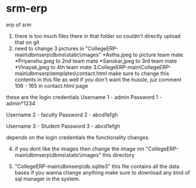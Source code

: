 # srm-erp
erp of srm

1. there is too much files there in that folder so couldn't directly upload that on git
2. need to change 3 pictures in "CollegeERP-main\dbmserp\dbms\static\images"   *Astha.jpeg to picture team mate   *Priyanshu.jpeg to 2nd team mate  *Sanskar,jpeg to 3rd team mate   *Vinayak,jpeg to 4th team mate
3.CollegeERP-main\CollegeERP-main\dbmserp\templates\contact.html make sure to change this contents in this file as well 
    if you don't want the hussle, juz comment 106 - 165 in contact.html page

these are the login credentials 
Username 1 - admin
Password 1 - admin*1234

Username 2 - faculty
Password 2 - abcd1efgh

Username 3 - Student
Password 3 - abcd1efgh

depends on the login credentials the functionality changes.

4. if you dont like the images then change the image inn "CollegeERP-main\dbmserp\dbms\static\images" this directory

5. "CollegeERP-main\dbmserp\db.sqlite3" this file contains all the data bases if you wanna change anything make sure to download any kind of sql manager in the system. 
